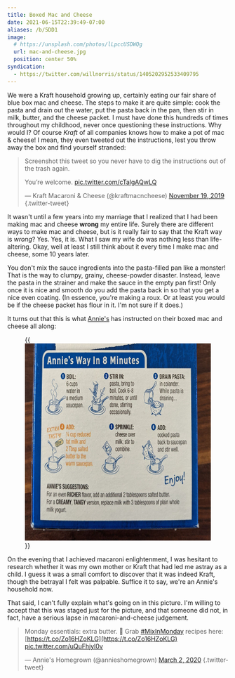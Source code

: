 ```yaml
---
title: Boxed Mac and Cheese
date: 2021-06-15T22:39:49-07:00
aliases: /b/5DD1
image:
  # https://unsplash.com/photos/lLpccUSDWQg
  url: mac-and-cheese.jpg
  position: center 50%
syndication:
  - https://twitter.com/willnorris/status/1405202952533409795
---
```


We were a Kraft household growing up, certainly eating our fair share of blue
box mac and cheese. The steps to make it are quite simple: cook the pasta and
drain out the water, put the pasta back in the pan, then stir in milk, butter,
and the cheese packet.  I must have done this hundreds of times throughout my
childhood, never once questioning these instructions. Why would I? Of course
*Kraft* of all companies knows how to make a pot of mac & cheese!  I mean, they
even tweeted out the instructions, lest you throw away the box and find yourself
stranded:

> Screenshot this tweet so you never have to dig the instructions out of the
> trash again.
>
> You’re welcome. [pic.twitter.com/cTalgAQwLQ](https://t.co/cTalgAQwLQ)
>
> &mdash; Kraft Macaroni &amp; Cheese (@kraftmacncheese)
> [November 19, 2019](https://twitter.com/kraftmacncheese/status/1196914329695723521?ref_src=twsrc%5Etfw)
{.twitter-tweet}

It wasn't until a few years into my marriage that I realized that I had been
making mac and cheese **wrong** my entire life. Surely there are different ways
to make mac and cheese, but is it really fair to say that the Kraft way is
*wrong*? Yes. Yes, it is. What I saw my wife do was nothing less than
life-altering. Okay, well at least I still think about it every time I make mac
and cheese, some 10 years later.

You don't mix the sauce ingredients into the pasta-filled pan like a monster!
That is the way to clumpy, grainy, cheese-powder disaster.  Instead, leave the
pasta in the strainer and make the sauce in the empty pan first!  Only once it
is nice and smooth do you add the pasta back in so that you get a nice even
coating. (In essence, you're making a roux.  Or at least you would be if the
cheese packet has flour in it. I'm not sure if it does.)

It turns out that this is what [Annie's](https://www.annies.com/) has instructed
on their boxed mac and cheese all along:

<figure class="aligncenter">
  {{<img src="annies-way.jpg" width="600" height="449" alt="Annie's way in 8 minutes: cook and drain pasta; combine milk, cheese, and cheese packet in saucepan; add cooked pasta to saucepan and stir">}}
</figure>

On the evening that I achieved macaroni enlightenment, I was hesitant to
research whether it was my own mother or Kraft that had led me astray as a
child. I guess it was a small comfort to discover that it was indeed Kraft,
though the betrayal I felt was palpable. Suffice it to say, we're an Annie's
household now.

That said, I can't fully explain what's going on in this picture. I'm willing to
accept that this was staged just for the picture, and that someone did not, in
fact, have a serious lapse in macaroni-and-cheese judgement.

> Monday essentials: extra butter. 🙏 Grab [#MixInMonday](https://twitter.com/hashtag/MixInMonday)
> recipes here: [https://t.co/Zo16HZoKLG](https://t.co/Zo16HZoKLG)
> [pic.twitter.com/uQuFhjyl0v](https://t.co/uQuFhjyl0v)
>
> &mdash; Annie's Homegrown (@annieshomegrown)
> [March 2, 2020](https://twitter.com/annieshomegrown/status/1234600905066139654?ref_src=twsrc%5Etfw)
{.twitter-tweet}
